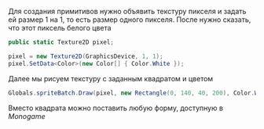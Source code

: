 Для создания примитивов нужно объявить текстуру пикселя и задать ей размер 1 на 1, то есть размер одного пикселя. После нужно сказать, что этот пиксель белого цвета
```C#
public static Texture2D pixel;

pixel = new Texture2D(GraphicsDevice, 1, 1);
pixel.SetData<Color>(new Color[] { Color.White });
```

Далее мы рисуем текстуру с заданным квадратом и цветом
```C#
Globals.spriteBatch.Draw(pixel, new Rectangle(0, 140, 40, 200), Color.White);
```

Вместо квадрата можно поставить любую форму, доступную в _Monogame_